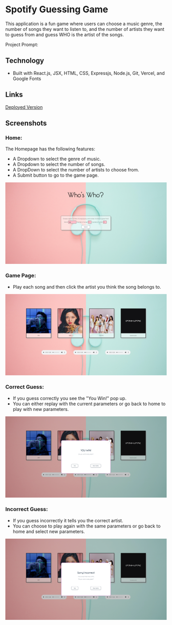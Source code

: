 # Spotify Guessing Game
This application is a fun game where users can choose a music genre, the number of songs they want to listen to, and the number of artists they want to guess from and guess WHO is the artist of the songs.

Project Prompt:

## Technology

- Built with React.js, JSX, HTML, CSS, Expressjs, Node.js, Git, Vercel, and Google Fonts

## Links

[Deployed Version](https://spotify-game.vercel.app/)

## Screenshots 
### Home:

The Homepage has the following features:

- A Dropdown to select the genre of music.
- A Dropdown to select the number of songs.
- A DropDown to select the number of artists to choose from.
- A Submit button to go to the game page.

![Home](spotifyAssets/SpotifyHome.PNG)

### Game Page:

- Play each song and then click the artist you think the song belongs to.

![Game](spotifyAssets/SpotifyGame.PNG)

### Correct Guess:

- If you guess correctly you see the "You Win!" pop up.
- You can either replay with the current parameters or go back to home to play with new parameters.

![Win-Modal](spotifyAssets/SpotifyWin.PNG)

### Incorrect Guess:

- If you guess incorrectly it tells you the correct artist.
- You can choose to play again with the same parameters or go back to home and select new parameters.

![Lose-Modal](spotifyAssets/SpotifyIncorrect.PNG)
